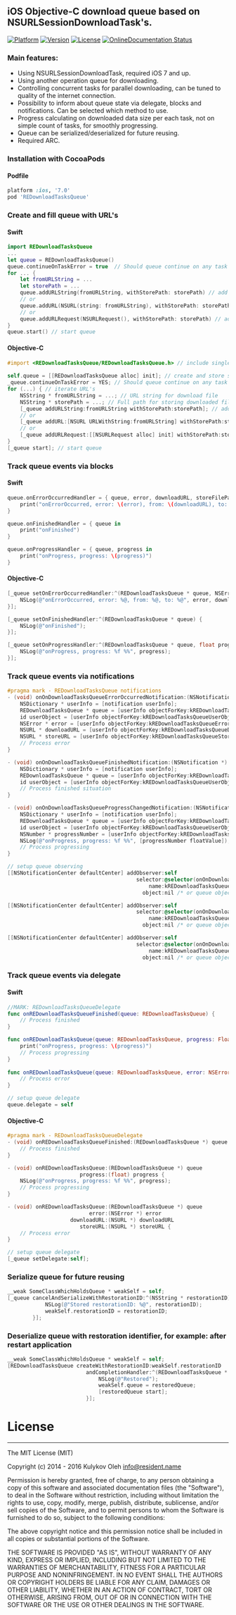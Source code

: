 ## iOS Objective-C download queue based on NSURLSessionDownloadTask's. 


[![Platform](https://img.shields.io/cocoapods/p/REDownloadTasksQueue.svg?style=flat)](http://cocoapods.org/pods/REDownloadTasksQueue)
[![Version](https://img.shields.io/cocoapods/v/REDownloadTasksQueue.svg?style=flat)](http://cocoapods.org/pods/REDownloadTasksQueue)
[![License](https://img.shields.io/cocoapods/l/REDownloadTasksQueue.svg?style=flat)](http://cocoapods.org/pods/REDownloadTasksQueue)
[![OnlineDocumentation Status](https://img.shields.io/badge/online%20documentation-generated-brightgreen.svg)](http://cocoadocs.org/docsets/REDownloadTasksQueue)


### Main features:
- Using NSURLSessionDownloadTask, required iOS 7 and up.
- Using another operation queue for downloading.
- Controlling concurrent tasks for parallel downloading, can be tuned to quality of the internet connection.
- Possibility to inform about queue state via delegate, blocks and notifications. Can be selected which method to use.
- Progress calculating on downloaded data size per each task, not on simple count of tasks, for smoothly progressing.
- Queue can be serialized/deserialized for future reusing.
- Required ARC.


### Installation with CocoaPods
#### Podfile
```ruby
platform :ios, '7.0'
pod 'REDownloadTasksQueue'
```


### Create and fill queue with URL's
#### Swift
```swift
import REDownloadTasksQueue
...
let queue = REDownloadTasksQueue()
queue.continueOnTaskError = true  // Should queue continue on any task error.
for ... {
	let fromURLString = ...
	let storePath = ...
	queue.addURLString(fromURLString, withStorePath: storePath) // add as URL string
	// or
	queue.addURL(NSURL(string: fromURLString), withStorePath: storePath) // add as URL
	// or
	queue.addURLRequest(NSURLRequest(), withStorePath: storePath) // add as setuped request
}
queue.start() // start queue
```
#### Objective-C
```objective-c
#import <REDownloadTasksQueue/REDownloadTasksQueue.h> // include single queue header file
	
self.queue = [[REDownloadTasksQueue alloc] init]; // create and store strongly queue object
_queue.continueOnTaskError = YES; // Should queue continue on any task error.
for (...) { // iterate URL's
	NSString * fromURLString = ...; // URL string for download file
	NSString * storePath = ...; // Full path for storing downloaded file data
	[_queue addURLString:fromURLString withStorePath:storePath]; // add as URL string
	// or
	[_queue addURL:[NSURL URLWithString:fromURLString] withStorePath:storePath]; // add as URL
	// or
	[_queue addURLRequest:[[NSURLRequest alloc] init] withStorePath:storePath]; // add as setuped request
}
[_queue start]; // start queue
```


### Track queue events via blocks
#### Swift
```swift
queue.onErrorOccurredHandler = { queue, error, downloadURL, storeFilePathURL in
	print("onErrorOccurred, error: \(error), from: \(downloadURL), to: \(storeFilePathURL)")
}

queue.onFinishedHandler = { queue in
	print("onFinished")
}

queue.onProgressHandler = { queue, progress in
	print("onProgress, progress: \(progress)")
}
```
#### Objective-C
```objective-c
[_queue setOnErrorOccurredHandler:^(REDownloadTasksQueue * queue, NSError * error, NSURL * downloadURL, NSURL * storeFilePathURL) {
	NSLog(@"onErrorOccurred, error: %@, from: %@, to: %@", error, downloadURL, storeFilePathURL);
}];

[_queue setOnFinishedHandler:^(REDownloadTasksQueue * queue) {
	NSLog(@"onFinished");
}];

[_queue setOnProgressHandler:^(REDownloadTasksQueue * queue, float progress) {
	NSLog(@"onProgress, progress: %f %%", progress);
}];
```

### Track queue events via notifications
```objective-c
#pragma mark - REDownloadTasksQueue notifications
- (void) onOnDownloadTasksQueueErrorOccurredNotification:(NSNotification *) notification {
	NSDictionary * userInfo = [notification userInfo];
	REDownloadTasksQueue * queue = [userInfo objectForKey:kREDownloadTasksQueueQueueKey];
	id userObject = [userInfo objectForKey:kREDownloadTasksQueueUserObjectKey];
	NSError * error = [userInfo objectForKey:kREDownloadTasksQueueErrorKey];
	NSURL * downloadURL = [userInfo objectForKey:kREDownloadTasksQueueDownloadURLKey];
	NSURL * storeURL = [userInfo objectForKey:kREDownloadTasksQueueStoreURLKey];
	// Process error
}

- (void) onOnDownloadTasksQueueFinishedNotification:(NSNotification *) notification {
	NSDictionary * userInfo = [notification userInfo];
	REDownloadTasksQueue * queue = [userInfo objectForKey:kREDownloadTasksQueueQueueKey];
	id userObject = [userInfo objectForKey:kREDownloadTasksQueueUserObjectKey];
	// Process finished situation
}

- (void) onOnDownloadTasksQueueProgressChangedNotification:(NSNotification *) notification {
	NSDictionary * userInfo = [notification userInfo];
	REDownloadTasksQueue * queue = [userInfo objectForKey:kREDownloadTasksQueueQueueKey];
	id userObject = [userInfo objectForKey:kREDownloadTasksQueueUserObjectKey];
	NSNumber * progressNumber = [userInfo objectForKey:kREDownloadTasksQueueProgressKey];
	NSLog(@"onProgress, progress: %f %%", [progressNumber floatValue]);
	// Process progressing
}

// setup queue observing
[[NSNotificationCenter defaultCenter] addObserver:self 
										 selector:@selector(onOnDownloadTasksQueueErrorOccurredNotification:)
											 name:kREDownloadTasksQueueErrorNotification
										   object:nil /* or queue object */];

[[NSNotificationCenter defaultCenter] addObserver:self 
										 selector:@selector(onOnDownloadTasksQueueFinishedNotification:)
											 name:kREDownloadTasksQueueDidFinishedNotification
										   object:nil /* or queue object */];

[[NSNotificationCenter defaultCenter] addObserver:self 
										 selector:@selector(onOnDownloadTasksQueueProgressChangedNotification:)
											 name:kREDownloadTasksQueueProgressChangedNotification
										   object:nil /* or queue object */];
```

### Track queue events via delegate
#### Swift
```swift
//MARK: REDownloadTasksQueueDelegate
func onREDownloadTasksQueueFinished(queue: REDownloadTasksQueue) {
	// Process finished
}

func onREDownloadTasksQueue(queue: REDownloadTasksQueue, progress: Float) {
	print("onProgress, progress: \(progress)")
	// Process progressing
}
	
func onREDownloadTasksQueue(queue: REDownloadTasksQueue, error: NSError?, downloadURL: NSURL?, storeURL: NSURL?) {
	// Process error
}

// setup queue delegate
queue.delegate = self
```
#### Objective-C
```objective-c
#pragma mark - REDownloadTasksQueueDelegate
- (void) onREDownloadTasksQueueFinished:(REDownloadTasksQueue *) queue {
	// Process finished
}

- (void) onREDownloadTasksQueue:(REDownloadTasksQueue *) queue 
					   progress:(float) progress {
	NSLog(@"onProgress, progress: %f %%", progress);
	// Process progressing
}

- (void) onREDownloadTasksQueue:(REDownloadTasksQueue *) queue 
						  error:(NSError *) error 
					downloadURL:(NSURL *) downloadURL 
					   storeURL:(NSURL *) storeURL {
	// Process error
}

// setup queue delegate
[_queue setDelegate:self];
```


### Serialize queue for future reusing
```objective-c
__weak SomeClassWhichHoldsQueue * weakSelf = self;
[_queue cancelAndSerializeWithRestorationID:^(NSString * restorationID){
			NSLog(@"Stored restorationID: %@", restorationID);
			weakSelf.restorationID = restorationID;
		}];
```

### Deserialize queue with restoration identifier, for example: after restart application
```objective-c
__weak SomeClassWhichHoldsQueue * weakSelf = self;
[REDownloadTasksQueue createWithRestorationID:weakSelf.restorationID 
						 andCompletionHandler:^(REDownloadTasksQueue * restoredQueue, NSError * error) {
							 NSLog(@"Restored");
							 weakSelf.queue = restoredQueue;
							 [restoredQueue start];
						 }];
```


# License
---------

The MIT License (MIT)

Copyright (c) 2014 - 2016 Kulykov Oleh <info@resident.name>

Permission is hereby granted, free of charge, to any person obtaining a copy
of this software and associated documentation files (the "Software"), to deal
in the Software without restriction, including without limitation the rights
to use, copy, modify, merge, publish, distribute, sublicense, and/or sell
copies of the Software, and to permit persons to whom the Software is
furnished to do so, subject to the following conditions:

The above copyright notice and this permission notice shall be included in
all copies or substantial portions of the Software.

THE SOFTWARE IS PROVIDED "AS IS", WITHOUT WARRANTY OF ANY KIND, EXPRESS OR
IMPLIED, INCLUDING BUT NOT LIMITED TO THE WARRANTIES OF MERCHANTABILITY,
FITNESS FOR A PARTICULAR PURPOSE AND NONINFRINGEMENT. IN NO EVENT SHALL THE
AUTHORS OR COPYRIGHT HOLDERS BE LIABLE FOR ANY CLAIM, DAMAGES OR OTHER
LIABILITY, WHETHER IN AN ACTION OF CONTRACT, TORT OR OTHERWISE, ARISING FROM,
OUT OF OR IN CONNECTION WITH THE SOFTWARE OR THE USE OR OTHER DEALINGS IN
THE SOFTWARE.

